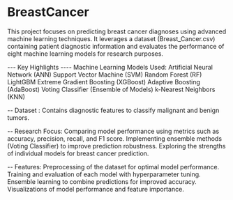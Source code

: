 # BreastCancer

This project focuses on predicting breast cancer diagnoses using advanced machine learning techniques. It leverages a dataset (Breast_Cancer.csv) containing patient diagnostic information and evaluates the performance of eight machine learning models for research purposes.

--- Key Highlights ----
Machine Learning Models Used:
Artificial Neural Network (ANN)
Support Vector Machine (SVM)
Random Forest (RF)
LightGBM
Extreme Gradient Boosting (XGBoost)
Adaptive Boosting (AdaBoost)
Voting Classifier (Ensemble of Models)
k-Nearest Neighbors (KNN)

-- Dataset : Contains diagnostic features to classify malignant and benign tumors.

-- Research Focus:
Comparing model performance using metrics such as accuracy, precision, recall, and F1 score.
Implementing ensemble methods (Voting Classifier) to improve prediction robustness.
Exploring the strengths of individual models for breast cancer prediction.

-- Features:
Preprocessing of the dataset for optimal model performance.
Training and evaluation of each model with hyperparameter tuning.
Ensemble learning to combine predictions for improved accuracy.
Visualizations of model performance and feature importance.
